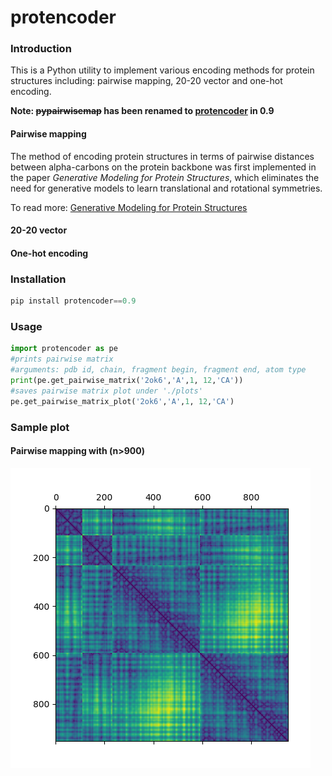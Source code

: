 # protencoder
### Introduction
This is a Python utility to implement various encoding methods for protein structures including: pairwise mapping, 20-20 vector and one-hot encoding. 

**Note: ~~pypairwisemap~~ has been renamed to [protencoder](https://pypi.org/project/protencoder/) in 0.9**

#### Pairwise mapping

The method of encoding protein structures in terms of pairwise distances between alpha-carbons on the protein backbone was first implemented in the paper *Generative Modeling for Protein Structures*, which eliminates the need for generative models to learn translational and rotational symmetries.

To read more: [Generative Modeling for Protein Structures](https://papers.nips.cc/paper/7978-generative-modeling-for-protein-structures.pdf)

#### 20-20 vector

#### One-hot encoding

### Installation
```python
pip install protencoder==0.9
```

### Usage
```python
import protencoder as pe
#prints pairwise matrix
#arguments: pdb id, chain, fragment begin, fragment end, atom type
print(pe.get_pairwise_matrix('2ok6','A',1, 12,'CA'))
#saves pairwise matrix plot under './plots'
pe.get_pairwise_matrix_plot('2ok6','A',1, 12,'CA')
```

### Sample plot   
#### Pairwise mapping with (n>900)
![](./assets/2ok6_CA.png)
